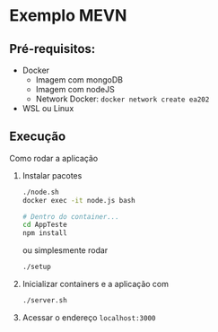 # Exemplo MEVN

## Pré-requisitos:

- Docker
    - Imagem com mongoDB
    - Imagem com nodeJS
    - Network Docker: `docker network create ea202`
- WSL ou Linux

## Execução

Como rodar a aplicação

1. Instalar pacotes

    ```bash
    ./node.sh
    docker exec -it node.js bash

    # Dentro do container...
    cd AppTeste
    npm install
    ```

    ou simplesmente rodar

    ```bash
    ./setup
    ```

2. Inicializar containers e a aplicação com

    ```bash
    ./server.sh
    ```

3. Acessar o endereço `localhost:3000`